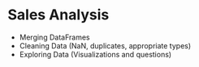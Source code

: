 # Sales Analysis
- Merging DataFrames
- Cleaning Data (NaN, duplicates, appropriate types)
- Exploring Data (Visualizations and questions)
